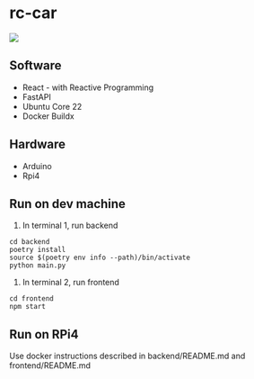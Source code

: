 # rc-car

![](proof.gif)

## Software
* React - with Reactive Programming
* FastAPI
* Ubuntu Core 22
* Docker Buildx

## Hardware
* Arduino
* Rpi4

## Run on dev machine
1. In terminal 1, run backend
```
cd backend
poetry install
source $(poetry env info --path)/bin/activate
python main.py
```

1. In terminal 2, run frontend
```
cd frontend
npm start
```

## Run on RPi4
Use docker instructions described in backend/README.md and frontend/README.md
